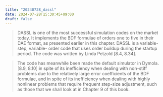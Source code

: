 ```yaml
---
title: "20240728_dassl"
date: 2024-07-28T15:30:45+09:00
draft: false
---
```




> DASSL is one of the most successful simulation codes on the market today. It implements the BDF formulae of orders one to five in their DAE format, as presented earlier in this chapter. DASSL is a variable-step, variable- order code that uses order buildup during the startup period. The code was written by Linda Petzold [8.4, 8.34].

> The code has meanwhile been made the default simulator in Dymola. [8.9, 8.10] in spite of its inefficiency when dealing with non-stiff problems due to the relatively large error coefficients of the BDF formulae, and in spite of its inefficiency when dealing with highly nonlinear problems that require frequent step-size adjustment, such as those that we shall look at in Chapter 9 of this book.


